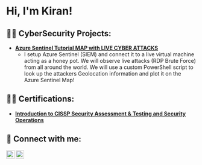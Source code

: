 <h1>Hi, I'm Kiran! 

<h2>👨‍💻 CyberSecurity Projects:</h2>

- <b> [Azure Sentinel Tutorial MAP with LIVE CYBER ATTACKS](https://github.com/joshmadakor1/Sentinel-Lab)</b>
  - I setup Azure Sentinel (SIEM) and connect it to a live virtual machine acting as a honey pot. We will observe live attacks (RDP Brute Force) from all around the world. We will use a custom PowerShell script to look up the attackers Geolocation information and plot it on the Azure Sentinel Map!


<h2>👨‍💻 Certifications:</h2>

- <b>[Introduction to CISSP Security Assessment & Testing and Security Operations](https://simpli-web.app.link/e/aJWtTTtMQsb)</b>
<h2> 🤳 Connect with me:</h2>

[<img align="left" alt="Kirandeep   | LinkedIn" width="22px" src="https://cdn.jsdelivr.net/npm/simple-icons@v3/icons/linkedin.svg" />][linkedin]
[<img align="left" alt="Kirandeep | Instagram" width="22px" src="https://cdn.jsdelivr.net/npm/simple-icons@v3/icons/instagram.svg" />][instagram]


[instagram]: https://www.instagram.com/kiranparhar91/
[linkedin]: https://www.linkedin.com/in/kirandeep-kaur-09b9ba69/


